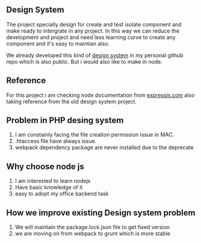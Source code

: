 ## Design System

The project specially design for create and test isolate component and make ready to intergrate in any project. In this way we can reduce the development and project and need less learning curve to create any component and it's easy to maintian also.

We already developed this kind of [design system](https://github.com/mishalrai/design-system) in my personal github repo which is also public. But i would also like to make in node.

## Reference
For this project i am checking node documentation from [expressjs.com](https://expressjs.com/en/starter/installing.html) also taking reference from the old design system project.

## Problem in PHP desing system
1. I am constainly facing the file creation permission issue in MAC.
2. .htaccess file have always issue.
3. webpack dependency package are never installed due to the deprecate

## Why choose node js
1. I am interested to learn nodejs
2. Have basic knowledge of it
3. easy to adopt my office backend task

## How we improve existing Design system problem
1. We will maintain the package.lock.json file to get fixed version
2. we are moving on from webpack to grunt which is more stable